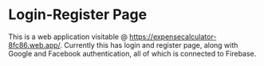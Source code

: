 # Login-Register Page
This is a web application visitable @ https://expensecalculator-8fc86.web.app/.
Currently this has login and register page, along with Google and Facebook authentication, all of which is connected to Firebase.
